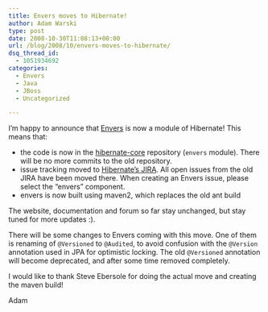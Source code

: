 ```yaml
---
title: Envers moves to Hibernate!
author: Adam Warski
type: post
date: 2008-10-30T11:08:13+00:00
url: /blog/2008/10/envers-moves-to-hibernate/
dsq_thread_id:
  - 1051934692
categories:
  - Envers
  - Java
  - JBoss
  - Uncategorized

---
```

I&#8217;m happy to announce that [Envers][1] is now a module of Hibernate! This means that:

  * the code is now in the [hibernate-core][2] repository (`envers` module). There will be no more commits to the old repository. 
  * issue tracking moved to [Hibernate&#8217;s JIRA][3]. All open issues from the old JIRA have been moved there. When creating an Envers issue, please select the &#8220;envers&#8221; component. 
  * envers is now built using maven2, which replaces the old ant build 

The website, documentation and forum so far stay unchanged, but stay tuned for more updates :).

There will be some changes to Envers coming with this move. One of them is renaming of `@Versioned` to `@Audited`, to avoid confusion with the `@Version` annotation used in JPA for optimistic locking. The old `@Versioned` annotation will become deprecated, and after some time removed completely.

I would like to thank Steve Ebersole for doing the actual move and creating the maven build!

Adam

 [1]: http://www.jboss.org/envers/
 [2]: http://anonsvn.jboss.org/repos/hibernate/core/trunk/
 [3]: http://opensource.atlassian.com/projects/hibernate/browse/HHH
